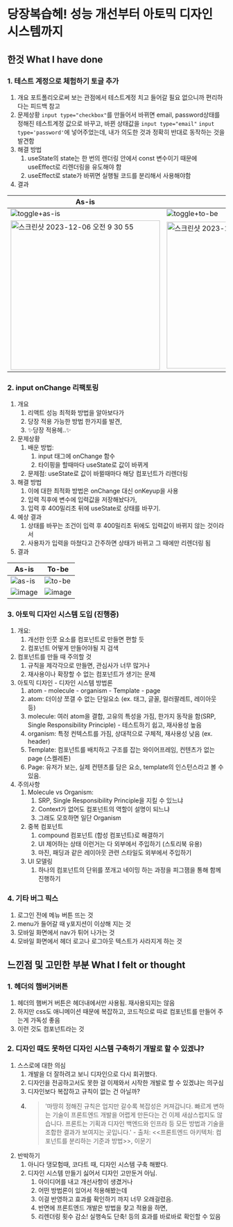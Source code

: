 # 당장복습헤! 성능 개선부터 아토믹 디자인 시스템까지

## 한것 What I have done

### 1. 테스트 계정으로 체험하기 토글 추가

1. 개요
   포트폴리오로써 보는 관점에서 테스트계정 치고 들어갈 필요 없으니까 편리하다는 피드백 참고
2. 문제상황
   `input type="checkbox"`를 만들어서 바뀌면 email, password상태를 정해진 테스트계정 값으로 바꾸고,
   바뀐 상태값을 `input type="email"` `input type='password'`에 넣어주었는데,
   내가 의도한 것과 정확히 반대로 동작하는 것을 발견함
3. 해결 방법
    1. useState의 state는 한 번의 렌더링 안에서 const 변수이기 때문에 useEffect로 리렌더링을 유도해야 함
    2. useEffect로 state가 바뀌면 실행될 코드를 분리해서 사용해야함
4. 결과
  
| As-is | To-be |
|---|---|
| ![toggle+as-is](https://github.com/sthgml/blog/assets/41767015/e87926db-fc9f-448d-a18c-c126141054ed) |      ![toggle+to-be](https://github.com/sthgml/blog/assets/41767015/de8633bd-f84e-46f9-af70-cff7f9e50210) |
| <img width="344" alt="스크린샷 2023-12-06 오전 9 30 55" src="https://github.com/sthgml/blog/assets/41767015/807f6a81-3385-451f-a93a-6569a9defb8e"> | <img width="338" alt="스크린샷 2023-12-06 오전 9 32 35" src="https://github.com/sthgml/blog/assets/41767015/b309717b-4c17-4859-88bb-f3d3eff9d690"> |

### 2. input onChange 리팩토링

1. 개요
    1. 리액트 성능 최적화 방법을 알아보다가 
    2. 당장 적용 가능한 방법 한가지를 발견,
    3. ✨당장 적용헤..✨
1. 문제상황
    1. 배운 방법:
        1. input 태그에 onChange 함수
        2. 타이핑을 할때마다 useState로 값이 바뀌게 
    2. 문제점: useState로 값이 바뀔때마다 해당 컴포넌트가 리렌더링
1. 해결 방법
    1. 이에 대한 최적화 방법은 onChange 대신 onKeyup을 사용
    2. 입력 직후에 변수에 입력값을 저장해놨다가, 
    3. 입력 후 400밀리초 뒤에 useState로 상태를 바꾸기.
1. 예상 결과
    1. 상태를 바꾸는 조건이 입력 후 400밀리초 뒤에도 입력값이 바뀌지 않는 것이라서
    2. 사용자가 입력을 마쳤다고 간주하면 상태가 바뀌고 그 때에만 리렌더링 됨
1. 결과
  
| As-is | To-be |
|---|---|
|![as-is](https://github.com/sthgml/blog/assets/41767015/83b50cf1-b4bf-4a1b-889c-8e21e95d4642)|![to-be](https://github.com/sthgml/blog/assets/41767015/1f97b15e-11da-47c1-ad00-2003a6c75771)|
|![image](https://github.com/sthgml/blog/assets/41767015/cff315bf-1af3-4e85-9652-59de12973947)| ![image](https://github.com/sthgml/blog/assets/41767015/95b5ab7b-6545-4d1f-b5b4-33571ba8d447)|

### 3. 아토믹 디자인 시스템 도입 (진행중)

1. 개요:
    1. 개선한 인풋 요소를 컴포넌트로 만들면 편할 듯
    2. 컴포넌트 어떻게 만들어야될 지 검색
1. 컴포넌트를 만들 때 주의할 것
    1. 규칙을 제각각으로 만들면, 관심사가 너무 많거나 
    2. 재사용이나 확장할 수 없는 컴포넌트가 생기는 문제
1. 아토믹 디자인 - 디자인 시스템 방법론
    1. atom - molecule - organism - Template - page
    1. atom: 더이상 쪼갤 수 없는 단일요소 (ex. 태그, 글꼴, 컬러팔레트, 레이아웃 등)
    1. molecule: 여러 atom을 결합, 고유의 특성을 가짐, 한가지 동작을 함(SRP, Single Responsibility Principle) - 테스트하기 쉽고, 재사용성 높음
    1. organism: 특정 컨텍스트를 가짐, 상대적으로 구체적, 재사용성 낮음 (ex. header)
    1.  Template: 컴포넌트를 배치하고 구조를 잡는 와이어프레임, 컨텐츠가 없는 page (스켈레톤)
    1. Page: 유저가 보는, 실제 컨텐츠를 담은 요소, template의 인스턴스라고 볼 수 있음.
1. 주의사항
    1. Molecule vs Organism: 
        1. SRP, Single Responsibility Principle을 지킬 수 있느냐
        2. Context가 없어도 컴포넌트의 역할이 설명이 되느냐
        3. 그래도 모호하면 일단 Organism
    2. 중복 컴포넌트
        1. compound 컴포넌트 (합성 컴포넌트)로 해결하기
        2. UI 제어하는 상태 이런거는 다 외부에서 주입하기 (스토리북 유용)
        3. 마진, 패딩과 같은 레이아웃 관련 스타일도 외부에서 주입하기
    3. UI 모델링
        1. 하나의 컴포넌트의 단위를 쪼개고 네이밍 하는 과정을 피그잼을 통해 함께 진행하기

### 4. 기타 버그 픽스

1. 로그인 전에 메뉴 버튼 뜨는 것
2. menu가 들어갈 때 y포지션이 이상해 지는 것
3. 모바일 화면에서 nav가 튀어 나가는 것
4. 모바일 화면에서 헤더 로고나 로그아웃 텍스트가 사라지게 하는 것

## 느낀점 및 고민한 부분 What I felt or thought

### 1. 헤더의 햄버거버튼

1. 헤더의 햄버거 버튼은 헤더내에서만 사용됨. 재사용되지는 않음
2. 하지만 css도 애니메이션 때문에 복잡하고, 코드적으로 따로 컴포넌트를 만들어 주는게 가독성 좋음
3. 이런 것도 컴포넌트라는 것

### 2. 디자인 때도 못하던 디자인 시스템 구축하기 개발로 할 수 있겠냐?

1. 스스로에 대한 의심
    1. 개발을 더 잘하려고 보니 디자인으로 다시 회귀했다.
    2. 디자인을 전공하고서도 못한 걸 이제와서 시작한 개발로 할 수 있겠냐는 의구심
    3. 디자인보다 복잡하고 규칙이 없는 건 아닐까?
    4. > '마땅히 정해진 규칙은 업지만 갈수록 복잡성은 커져갑니다. 빠르게 변하는 기술이 프론트엔드 개발을 어렵게 만든다는 건 이제 새삼스럽지도 않습니다. 프론트는 기획과 디자인 백엔드와 인프라 등 모든 방법과 기술을 조합한 결과가 보여지는 곳입니다.' - 출처: <<프론트엔드 아키텍처: 컴포넌트를 분리하는 기준과 방법>>, 이문기
2. 반박하기 
    1. 아니다 댕모험때, 코다트 때, 디자인 시스템 구축 해봤다.
    2. 디자인 시스템 만들기 싫어서 디자인 고만둔거 아님.
        1. 아이디어를 내고 개선사항이 생겼거나
        2. 어떤 방법론이 있어서 적용해봤는데
        3. 이걸 반영하고 효과를 확인하기 까지 너무 오래걸렸음.
        4. 반면에 프론트엔드 개발은 방법을 찾고 적용을 하면,
        5. 리렌더링 횟수 감소! 실행속도 단축! 등의 효과를 바로바로 확인할 수 있음
